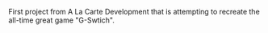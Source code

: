 First project from A La Carte Development that is attempting to recreate the all-time great game "G-Swtich".
